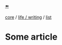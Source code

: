 <a href="https://github.com/buildcore/buildcore">⬅️</a>

<a href="https://github.com/buildcore">core</a> / <a href="https://github.com/buildcore#articles">life / writing</a> / <a href="https://github.com/buildcore/list">list</a>

# Some article
